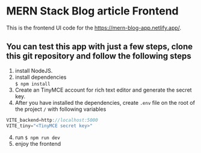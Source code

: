 # MERN Stack Blog article Frontend
This is the frontend UI code for the https://mern-blog-app.netlify.app/. 


## You can test this app with just a few steps, clone this git repository and follow the following steps
                
1.  install NodeJS.
2.  install dependencies  
`$ npm install`
3. Create an TinyMCE account for rich text editor and generate the secret key.
4. After you have installed the dependencies, create `.env` file on the root of the project `/` with following variables
  
  ```javascript
VITE_backend=http://localhost:5000
VITE_tiny="<TinyMCE secret key>"
  ```
4. run `$ npm run dev`
5. enjoy the frontend
